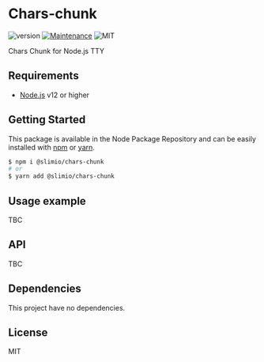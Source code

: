 # Chars-chunk
![version](https://img.shields.io/badge/version-0.1.0-blue.svg)
[![Maintenance](https://img.shields.io/badge/Maintained%3F-yes-green.svg)](https://github.com/SlimIO/is/commit-activity)
![MIT](https://img.shields.io/github/license/mashape/apistatus.svg)

Chars Chunk for Node.js TTY

## Requirements
- [Node.js](https://nodejs.org/en/) v12 or higher

## Getting Started

This package is available in the Node Package Repository and can be easily installed with [npm](https://docs.npmjs.com/getting-started/what-is-npm) or [yarn](https://yarnpkg.com).

```bash
$ npm i @slimio/chars-chunk
# or
$ yarn add @slimio/chars-chunk
```


## Usage example
TBC

## API
TBC

## Dependencies
This project have no dependencies.

## License
MIT
